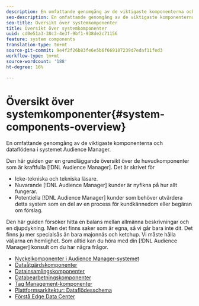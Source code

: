 ```yaml
---
description: En omfattande genomgång av de viktigaste komponenterna och dataflödena i systemet Audience Manager.
seo-description: En omfattande genomgång av de viktigaste komponenterna och dataflödena i systemet Audience Manager.
seo-title: Översikt över systemkomponenter
title: Översikt över systemkomponenter
uuid: cd0e51a3-38c3-4e3f-9bf1-938de2c71156
feature: system components
translation-type: tm+mt
source-git-commit: 9e4f2f26b83fe6e5b6f669107239d7edaf11fed3
workflow-type: tm+mt
source-wordcount: '188'
ht-degree: 16%

---
```



# Översikt över systemkomponenter{#system-components-overview}

En omfattande genomgång av de viktigaste komponenterna och dataflödena i systemet Audience Manager.

<!-- 

c_compintro.xml

 -->

Den här guiden ger en grundläggande översikt över de huvudkomponenter som är kraftfulla [!DNL Audience Manager]. Det är skrivet för

* Icke-tekniska och tekniska läsare.
* Nuvarande [!DNL Audience Manager] kunder är nyfikna på hur allt fungerar.
* Potentiella [!DNL Audience Manager] kunder som behöver utvärdera detta system som en del av en process för kundkännedom eller begäran om förslag.

Den här guiden försöker hitta en balans mellan allmänna beskrivningar och en djupdykning. Men det finns saker som är egna, så vi går bara inte dit. Det finns ju mer specialsås än bara majonnäs och ketchup. Vi måste hålla väljarna en hemlighet. Som alltid kan du höra med din [!DNL Audience Manager] konsult om du har några frågor.

* [Nyckelkomponenter i Audience Manager-systemet](/help/using/reference/system-components/components-stack.md)
* [Dataåtgärdskomponenter](/help/using/reference/system-components/components-data-action.md)
* [Datainsamlingskomponenter](/help/using/reference/system-components/components-data-collection.md)
* [Databearbetningskomponenter](/help/using/reference/system-components/components-data-processing.md)
* [Tag Management-komponenter](/help/using/reference/system-components/components-tag-management.md)
* [Plattformsarkitektur: Dataflödesschema](/help/using/reference/system-components/components-platform-architecture.md)
* [Förstå Edge Data Center](/help/using/reference/system-components/components-edge.md)

